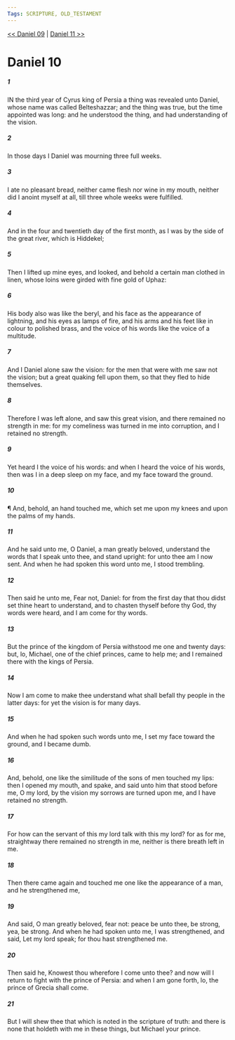```yaml
---
Tags: SCRIPTURE, OLD_TESTAMENT
---
```


[<< Daniel 09](OLD_TESTAMENT/27_Daniel/Daniel_09.md) | [Daniel 11 >>](OLD_TESTAMENT/27_Daniel/Daniel_11.md)

# Daniel 10

##### 1

IN the third year of Cyrus king of Persia a thing was revealed unto Daniel, whose name was called Belteshazzar; and the thing was true, but the time appointed was long: and he understood the thing, and had understanding of the vision.

##### 2

In those days I Daniel was mourning three full weeks.

##### 3

I ate no pleasant bread, neither came flesh nor wine in my mouth, neither did I anoint myself at all, till three whole weeks were fulfilled.

##### 4

And in the four and twentieth day of the first month, as I was by the side of the great river, which is Hiddekel;

##### 5

Then I lifted up mine eyes, and looked, and behold a certain man clothed in linen, whose loins were girded with fine gold of Uphaz:

##### 6

His body also was like the beryl, and his face as the appearance of lightning, and his eyes as lamps of fire, and his arms and his feet like in colour to polished brass, and the voice of his words like the voice of a multitude.

##### 7

And I Daniel alone saw the vision: for the men that were with me saw not the vision; but a great quaking fell upon them, so that they fled to hide themselves.

##### 8

Therefore I was left alone, and saw this great vision, and there remained no strength in me: for my comeliness was turned in me into corruption, and I retained no strength.

##### 9

Yet heard I the voice of his words: and when I heard the voice of his words, then was I in a deep sleep on my face, and my face toward the ground.

##### 10

¶ And, behold, an hand touched me, which set me upon my knees and upon the palms of my hands.

##### 11

And he said unto me, O Daniel, a man greatly beloved, understand the words that I speak unto thee, and stand upright: for unto thee am I now sent. And when he had spoken this word unto me, I stood trembling.

##### 12

Then said he unto me, Fear not, Daniel: for from the first day that thou didst set thine heart to understand, and to chasten thyself before thy God, thy words were heard, and I am come for thy words.

##### 13

But the prince of the kingdom of Persia withstood me one and twenty days: but, lo, Michael, one of the chief princes, came to help me; and I remained there with the kings of Persia.

##### 14

Now I am come to make thee understand what shall befall thy people in the latter days: for yet the vision is for many days.

##### 15

And when he had spoken such words unto me, I set my face toward the ground, and I became dumb.

##### 16

And, behold, one like the similitude of the sons of men touched my lips: then I opened my mouth, and spake, and said unto him that stood before me, O my lord, by the vision my sorrows are turned upon me, and I have retained no strength.

##### 17

For how can the servant of this my lord talk with this my lord? for as for me, straightway there remained no strength in me, neither is there breath left in me.

##### 18

Then there came again and touched me one like the appearance of a man, and he strengthened me,

##### 19

And said, O man greatly beloved, fear not: peace be unto thee, be strong, yea, be strong. And when he had spoken unto me, I was strengthened, and said, Let my lord speak; for thou hast strengthened me.

##### 20

Then said he, Knowest thou wherefore I come unto thee? and now will I return to fight with the prince of Persia: and when I am gone forth, lo, the prince of Grecia shall come.

##### 21

But I will shew thee that which is noted in the scripture of truth: and there is none that holdeth with me in these things, but Michael your prince.
